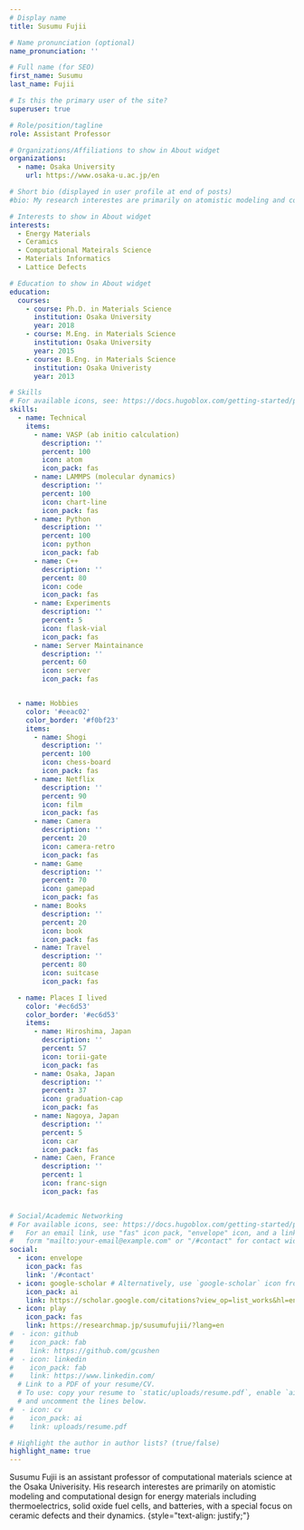 ```yaml
---
# Display name
title: Susumu Fujii

# Name pronunciation (optional)
name_pronunciation: ''

# Full name (for SEO)
first_name: Susumu
last_name: Fujii

# Is this the primary user of the site?
superuser: true

# Role/position/tagline
role: Assistant Professor

# Organizations/Affiliations to show in About widget
organizations:
  - name: Osaka University
    url: https://www.osaka-u.ac.jp/en

# Short bio (displayed in user profile at end of posts)
#bio: My research interestes are primarily on atomistic modeling and computational design for energy materials including thermoelectrics, solid oxide fuel cells, and batteries, with a special focus on ceramic defects and their dynamics.

# Interests to show in About widget
interests:
  - Energy Materials
  - Ceramics
  - Computational Mateirals Science
  - Materials Informatics
  - Lattice Defects

# Education to show in About widget
education:
  courses:
    - course: Ph.D. in Materials Science
      institution: Osaka University
      year: 2018
    - course: M.Eng. in Materials Science
      institution: Osaka University
      year: 2015
    - course: B.Eng. in Materials Science
      institution: Osaka Univeristy
      year: 2013

# Skills
# For available icons, see: https://docs.hugoblox.com/getting-started/page-builder/#icons
skills:
  - name: Technical
    items:
      - name: VASP (ab initio calculation)
        description: ''
        percent: 100
        icon: atom
        icon_pack: fas
      - name: LAMMPS (molecular dynamics)
        description: ''
        percent: 100
        icon: chart-line
        icon_pack: fas
      - name: Python
        description: ''
        percent: 100
        icon: python
        icon_pack: fab
      - name: C++
        description: ''
        percent: 80
        icon: code
        icon_pack: fas
      - name: Experiments
        description: ''
        percent: 5
        icon: flask-vial
        icon_pack: fas
      - name: Server Maintainance
        description: ''
        percent: 60
        icon: server
        icon_pack: fas


  - name: Hobbies
    color: '#eeac02'
    color_border: '#f0bf23'
    items:
      - name: Shogi
        description: ''
        percent: 100
        icon: chess-board
        icon_pack: fas
      - name: Netflix
        description: ''
        percent: 90
        icon: film
        icon_pack: fas
      - name: Camera
        description: ''
        percent: 20
        icon: camera-retro
        icon_pack: fas
      - name: Game
        description: ''
        percent: 70
        icon: gamepad
        icon_pack: fas
      - name: Books
        description: ''
        percent: 20
        icon: book
        icon_pack: fas
      - name: Travel
        description: ''
        percent: 80
        icon: suitcase
        icon_pack: fas

  - name: Places I lived
    color: '#ec6d53'
    color_border: '#ec6d53'
    items:
      - name: Hiroshima, Japan
        description: ''
        percent: 57
        icon: torii-gate
        icon_pack: fas
      - name: Osaka, Japan
        description: ''
        percent: 37
        icon: graduation-cap
        icon_pack: fas
      - name: Nagoya, Japan
        description: ''
        percent: 5
        icon: car
        icon_pack: fas
      - name: Caen, France
        description: ''
        percent: 1
        icon: franc-sign
        icon_pack: fas


# Social/Academic Networking
# For available icons, see: https://docs.hugoblox.com/getting-started/page-builder/#icons
#   For an email link, use "fas" icon pack, "envelope" icon, and a link in the
#   form "mailto:your-email@example.com" or "/#contact" for contact widget.
social:
  - icon: envelope
    icon_pack: fas
    link: '/#contact'
  - icon: google-scholar # Alternatively, use `google-scholar` icon from `ai` icon pack
    icon_pack: ai
    link: https://scholar.google.com/citations?view_op=list_works&hl=en&user=Kthomx8AAAAJ
  - icon: play
    icon_pack: fas
    link: https://researchmap.jp/susumufujii/?lang=en
#  - icon: github
#    icon_pack: fab
#    link: https://github.com/gcushen
#  - icon: linkedin
#    icon_pack: fab
#    link: https://www.linkedin.com/
  # Link to a PDF of your resume/CV.
  # To use: copy your resume to `static/uploads/resume.pdf`, enable `ai` icons in `params.yaml`,
  # and uncomment the lines below.
#  - icon: cv
#    icon_pack: ai
#    link: uploads/resume.pdf

# Highlight the author in author lists? (true/false)
highlight_name: true
---
```

Susumu Fujii is an assistant professor of computational materials science at the Osaka Univerisity. His research interestes are primarily on atomistic modeling and computational design for energy materials including thermoelectrics, solid oxide fuel cells, and batteries, with a special focus on ceramic defects and their dynamics.
{style="text-align: justify;"}
